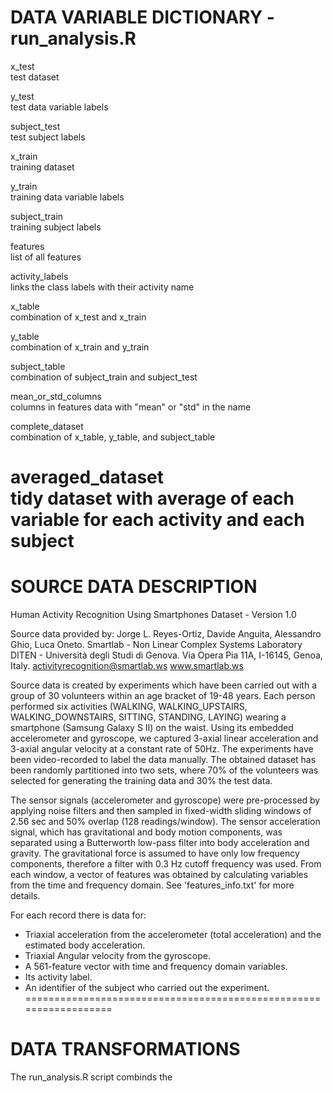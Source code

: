 DATA VARIABLE DICTIONARY - run_analysis.R
==================================================================
x_test                
  test dataset 
  
y_test                
  test data variable labels
  
subject_test          
  test subject labels
  
x_train               
  training dataset 
  
y_train              
  training data variable labels
  
subject_train         
  training subject labels
  
features             
  list of all features
  
activity_labels      
  links the class labels with their activity name
  
x_table              
  combination of x_test and x_train
  
y_table              
  combination of x_train and y_train
  
subject_table        
  combination of subject_train and subject_test
  
mean_or_std_columns   
  columns in features data with "mean" or "std" in the name
  
complete_dataset      
  combination of x_table, y_table, and subject_table
  
averaged_dataset      
  tidy dataset with average of each variable for each activity and each subject
==================================================================

SOURCE DATA DESCRIPTION
==================================================================
Human Activity Recognition Using Smartphones Dataset - Version 1.0

Source data provided by:
Jorge L. Reyes-Ortiz, Davide Anguita, Alessandro Ghio, Luca Oneto.
Smartlab - Non Linear Complex Systems Laboratory
DITEN - Università degli Studi di Genova.
Via Opera Pia 11A, I-16145, Genoa, Italy.
activityrecognition@smartlab.ws
www.smartlab.ws

Source data is created by experiments which have been carried out with a group of 30 volunteers within an age bracket of 19-48 years. Each person performed six activities (WALKING, WALKING_UPSTAIRS, WALKING_DOWNSTAIRS, SITTING, STANDING, LAYING) wearing a smartphone (Samsung Galaxy S II) on the waist. Using its embedded accelerometer and gyroscope, we captured 3-axial linear acceleration and 3-axial angular velocity at a constant rate of 50Hz. The experiments have been video-recorded to label the data manually. The obtained dataset has been randomly partitioned into two sets, where 70% of the volunteers was selected for generating the training data and 30% the test data. 

The sensor signals (accelerometer and gyroscope) were pre-processed by applying noise filters and then sampled in fixed-width sliding windows of 2.56 sec and 50% overlap (128 readings/window). The sensor acceleration signal, which has gravitational and body motion components, was separated using a Butterworth low-pass filter into body acceleration and gravity. The gravitational force is assumed to have only low frequency components, therefore a filter with 0.3 Hz cutoff frequency was used. From each window, a vector of features was obtained by calculating variables from the time and frequency domain. See 'features_info.txt' for more details. 

For each record there is data for:
- Triaxial acceleration from the accelerometer (total acceleration) and the estimated body acceleration.
- Triaxial Angular velocity from the gyroscope. 
- A 561-feature vector with time and frequency domain variables. 
- Its activity label. 
- An identifier of the subject who carried out the experiment.
==================================================================

DATA TRANSFORMATIONS
==================================================================
The run_analysis.R script combinds the 

